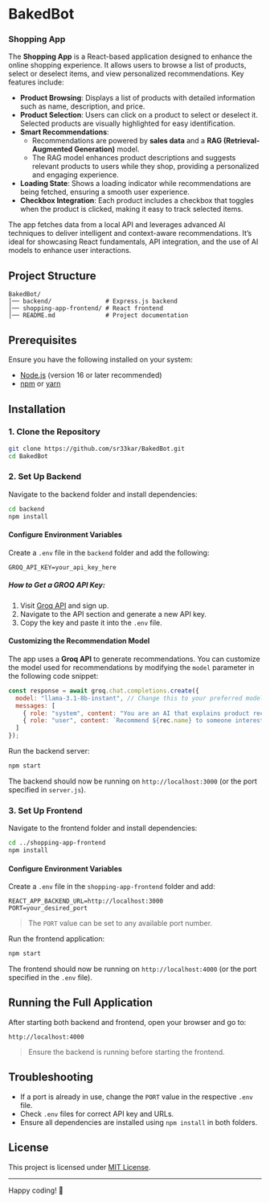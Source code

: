 # BakedBot
### Shopping App

The **Shopping App** is a React-based application designed to enhance the online shopping experience. It allows users to browse a list of products, select or deselect items, and view personalized recommendations. Key features include:

- **Product Browsing**: Displays a list of products with detailed information such as name, description, and price.
- **Product Selection**: Users can click on a product to select or deselect it. Selected products are visually highlighted for easy identification.
- **Smart Recommendations**:
  - Recommendations are powered by **sales data** and a **RAG (Retrieval-Augmented Generation)** model.
  - The RAG model enhances product descriptions and suggests relevant products to users while they shop, providing a personalized and engaging experience.
- **Loading State**: Shows a loading indicator while recommendations are being fetched, ensuring a smooth user experience.
- **Checkbox Integration**: Each product includes a checkbox that toggles when the product is clicked, making it easy to track selected items.

The app fetches data from a local API and leverages advanced AI techniques to deliver intelligent and context-aware recommendations. It’s ideal for showcasing React fundamentals, API integration, and the use of AI models to enhance user interactions.

## Project Structure
```
BakedBot/
│── backend/               # Express.js backend
│── shopping-app-frontend/ # React frontend
│── README.md              # Project documentation
```

## Prerequisites
Ensure you have the following installed on your system:
- [Node.js](https://nodejs.org/) (version 16 or later recommended)
- [npm](https://www.npmjs.com/) or [yarn](https://yarnpkg.com/)

## Installation

### 1. Clone the Repository
```sh
git clone https://github.com/sr33kar/BakedBot.git
cd BakedBot
```

### 2. Set Up Backend
Navigate to the backend folder and install dependencies:
```sh
cd backend
npm install
```

#### Configure Environment Variables
Create a `.env` file in the `backend` folder and add the following:
```
GROQ_API_KEY=your_api_key_here
```
##### How to Get a GROQ API Key:
1. Visit [Groq API](https://groq.com/) and sign up.
2. Navigate to the API section and generate a new API key.
3. Copy the key and paste it into the `.env` file.

#### Customizing the Recommendation Model

The app uses a **Groq API** to generate recommendations. You can customize the model used for recommendations by modifying the `model` parameter in the following code snippet:

```javascript
const response = await groq.chat.completions.create({
  model: "llama-3.1-8b-instant", // Change this to your preferred model
  messages: [
    { role: "system", content: "You are an AI that explains product recommendations based on user preferences and sales data." },
    { role: "user", content: `Recommend ${rec.name} to someone interested in ${product.name}, considering its recent sales trends. Keep it 2 lines and about the relation.` }
  ]
});
```
Run the backend server:
```sh
npm start
```
The backend should now be running on `http://localhost:3000` (or the port specified in `server.js`).

### 3. Set Up Frontend
Navigate to the frontend folder and install dependencies:
```sh
cd ../shopping-app-frontend
npm install
```

#### Configure Environment Variables
Create a `.env` file in the `shopping-app-frontend` folder and add:
```
REACT_APP_BACKEND_URL=http://localhost:3000
PORT=your_desired_port
```
> The `PORT` value can be set to any available port number.

Run the frontend application:
```sh
npm start
```
The frontend should now be running on `http://localhost:4000` (or the port specified in the `.env` file).

## Running the Full Application
After starting both backend and frontend, open your browser and go to:
```
http://localhost:4000
```
> Ensure the backend is running before starting the frontend.

## Troubleshooting
- If a port is already in use, change the `PORT` value in the respective `.env` file.
- Check `.env` files for correct API key and URLs.
- Ensure all dependencies are installed using `npm install` in both folders.

## License
This project is licensed under [MIT License](LICENSE).

---
Happy coding! 🚀
